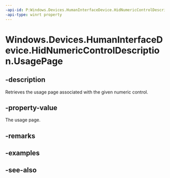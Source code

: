 ----api-id: P:Windows.Devices.HumanInterfaceDevice.HidNumericControlDescription.UsagePage
-api-type: winrt property
---<!-- Property syntaxpublic ushort UsagePage { get; }--># Windows.Devices.HumanInterfaceDevice.HidNumericControlDescription.UsagePage## -descriptionRetrieves the usage page associated with the given numeric control.## -property-valueThe usage page.## -remarks## -examples## -see-also